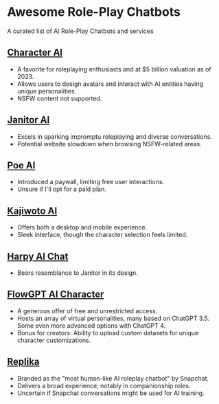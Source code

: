 # Awesome Role-Play Chatbots
A curated list of AI Role-Play Chatbots and services

## [Character AI](https://beta.character.ai/)
* A favorite for roleplaying enthusiasts and at $5 billion valuation as of 2023.
* Allows users to design avatars and interact with AI entities having unique personalities.
* NSFW content not supported.

## [Janitor AI](https://www.janitorai.com/)
* Excels in sparking impromptu roleplaying and diverse conversations.
* Potential website slowdown when browsing NSFW-related areas.

## [Poe AI](https://poe.com/)
* Introduced a paywall, limiting free user interactions.
* Unsure if I'll opt for a paid plan.

## [Kajiwoto AI](https://kajiwoto.ai/)
* Offers both a desktop and mobile experience.
* Sleek interface, though the character selection feels limited.

## [Harpy AI Chat](https://harpy.chat/)
* Bears resemblance to Janitor in its design.

## [FlowGPT AI Character](https://flowgpt.com/?category=character)
* A generous offer of free and unrestricted access.
* Hosts an array of virtual personalities, many based on ChatGPT 3.5. Some even more advanced options with ChatGPT 4.
* Bonus for creators: Ability to upload custom datasets for unique character customizations.

## [Replika](https://replika.com/)
* Branded as the "most human-like AI roleplay chatbot" by Snapchat.
* Delivers a broad experience, notably in companionship roles.
* Uncertain if Snapchat conversations might be used for AI training.
